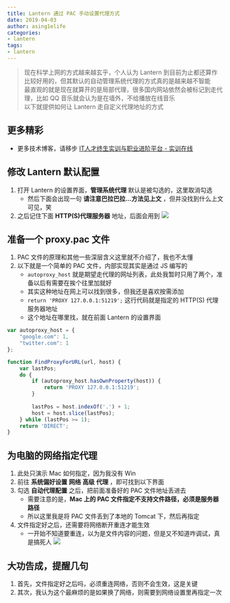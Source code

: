 ```yaml
---
title: Lantern 通过 PAC 手动设置代理方式
date: 2019-04-03
author: asing1elife
categories:
- lantern
tags:
- lantern
---
```

> 现在科学上网的方式越来越玄乎，个人认为 Lantern 到目前为止都还算作比较好用的，但其默认的自动管理系统代理的方式真的是越来越不智能  
> 最直观的就是现在就算开的是局部代理，很多国内网站依然会被标记到走代理，比如 QQ 音乐就会认为是在墙外，不给播放在线音乐  
> 以下就提供如何让 Lantern 走自定义代理地址的方式  

## 更多精彩
*  更多技术博客，请移步 [IT人才终生实训与职业进阶平台 - 实训在线](https://shixun.online)

## 修改 Lantern 默认配置
1. 打开 Lantern 的设置界面，**管理系统代理** 默认是被勾选的，这里取消勾选
	* 然后下面会出现一句 **请注意巴拉巴拉…方法见上文** ，但并没找到什么上文可见，笑
2. 之后记住下面 **HTTP(S)代理服务器** 地址，后面会用到
![](http://asing1elife.com/sources/images/67DF127B-7EDE-4234-AE5C-DEA94304951D.png)

## 准备一个 proxy.pac 文件
1. PAC 文件的原理和其他一些深层含义这里就不介绍了，我也不太懂
2. 以下就是一个简单的 PAC 文件，内部实现其实是通过 JS 编写的
	* `autoproxy_host` 就是期望走代理的网址列表，此处我暂时只用了两个，准备以后有需要在挨个往里加就好
	* 其实这种地址在网上可以找到很多，但我还是喜欢按需添加
	* `return 'PROXY 127.0.0.1:51219';` 这行代码就是指定的 HTTP(S) 代理服务器地址
	* 这个地址在哪里找，就在前面 Lantern 的设置界面

```js
var autoproxy_host = {
    "google.com": 1,
    "twitter.com": 1
};

function FindProxyForURL(url, host) {
    var lastPos;
    do {
        if (autoproxy_host.hasOwnProperty(host)) {
        	return 'PROXY 127.0.0.1:51219';
        }
        
        lastPos = host.indexOf('.') + 1;
        host = host.slice(lastPos);
    } while (lastPos >= 1);
    return 'DIRECT';
}
```

## 为电脑的网络指定代理
1. 此处只演示 Mac 如何指定，因为我没有 Win 
2. 前往 **系统偏好设置** **网络** **高级** **代理** ，即可找到以下界面
3. 勾选 **自动代理配置** 之后，把前面准备好的 PAC 文件地址丢进去
	* 需要注意的是，**Mac 上的 PAC 文件指定不支持文件路径，必须是服务器路径**
	* 所以这里我是将 PAC 文件丢到了本地的 Tomcat 下，然后再指定
4. 文件指定好之后，还需要将网络断开重连才能生效
	* 一开始不知道要重连，以为是文件内容的问题，但是又不知道咋调试，真是搞死人
![](http://asing1elife.com/sources/images/9922DE5F-1FF1-4A4F-951D-A21CF09B6E73.png)

## 大功告成，提醒几句
1. 首先，文件指定好之后吗，必须重连网络，否则不会生效，这是关键
2. 其次，我认为这个最麻烦的是如果换了网络，则需要到网络设置里再指定一次